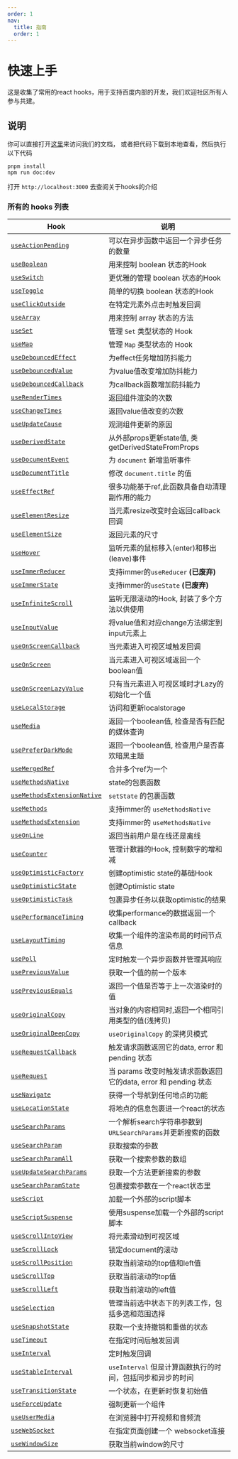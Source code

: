 ```yaml
---
order: 1
nav:
  title: 指南
  order: 1
---
```


# 快速上手

这是收集了常用的react hooks，用于支持百度内部的开发，我们欢迎社区所有人参与共建。

## 说明

你可以直接打开[这里](https://ecomfe.github.io/react-hooks)来访问我们的文档，
或者把代码下载到本地查看，然后执行以下代码

```
pnpm install
npm run doc:dev
```

打开 `http://localhost:3000` 去查阅关于hooks的介绍

### 所有的 hooks 列表

| Hook | 说明 |
| ---- | ----------- |
| [`useActionPending`](../../zh-CN/hook/action-pending/use-action-pending) | 可以在异步函数中返回一个异步任务的数量 |
| [`useBoolean`](../../zh-CN/hook/boolean/use-boolean) | 用来控制 boolean 状态的Hook |
| [`useSwitch`](../../zh-CN/hook/boolean/use-switch) | 更优雅的管理 boolean 状态的Hook |
| [`useToggle`](../../zh-CN/hook/boolean/use-toggle) | 简单的切换 boolean 状态的Hook |
| [`useClickOutside`](../../zh-CN/hook/click-outside/use-click-outside) | 在特定元素外点击时触发回调 |
| [`useArray`](../../zh-CN/hook/collection/use-array) | 用来控制 array 状态的方法 |
| [`useSet`](../../zh-CN/hook/collection/use-set) | 管理 `Set` 类型状态的 Hook |
| [`useMap`](../../zh-CN/hook/collection/use-map) | 管理 `Map` 类型状态的 Hook |
| [`useDebouncedEffect`](../../zh-CN/hook/debounce/use-debounced-effect) | 为effect任务增加防抖能力 |
| [`useDebouncedValue`](../../zh-CN/hook/debounce/use-debounced-value) | 为value值改变增加防抖能力 |
| [`useDebouncedCallback`](../../zh-CN/hook/debounce/use-debounced-callback) | 为callback函数增加防抖能力 |
| [`useRenderTimes`](../../zh-CN/hook/debug/use-render-times) | 返回组件渲染的次数 |
| [`useChangeTimes`](../../zh-CN/hook/debug/use-change-times) | 返回value值改变的次数 |
| [`useUpdateCause`](../../zh-CN/hook/debug/use-update-cause) | 观测组件更新的原因 |
| [`useDerivedState`](../../zh-CN/hook/derived-state/use-derived-state) | 从外部props更新state值, 类getDerivedStateFromProps |
| [`useDocumentEvent`](../../zh-CN/hook/document-event/use-document-event) | 为 `document` 新增监听事件 |
| [`useDocumentTitle`](../../zh-CN/hook/document-title/use-document-title) | 修改 `document.title` 的值 |
| [`useEffectRef`](../../zh-CN/hook/effect-ref/use-effect-ref) | 很多功能基于ref,此函数具备自动清理副作用的能力 |
| [`useElementResize`](../../zh-CN/hook/element-size/use-element-resize) | 当元素resize改变时会返回callback回调 |
| [`useElementSize`](../../zh-CN/hook/element-size/use-element-size) | 返回元素的尺寸 |
| [`useHover`](../../zh-CN/hook/hover/use-hover) | 监听元素的鼠标移入(enter)和移出(leave)事件 |
| [`useImmerReducer`](../../zh-CN/hook/immer/use-immer-reducer) | 支持immer的`useReducer` **(已废弃)** |
| [`useImmerState`](../../zh-CN/hook/immer/use-immer-state) | 支持immer的`useState` **(已废弃)** |
| [`useInfiniteScroll`](../../zh-CN/hook/infinite-scroll/use-infinite-scroll) | 监听无限滚动的Hook, 封装了多个方法以供使用 |
| [`useInputValue`](../../zh-CN/hook/input-value/use-input-value) | 将value值和对应change方法绑定到input元素上 |
| [`useOnScreenCallback`](../../zh-CN/hook/intersection/use-on-screen-callback) | 当元素进入可视区域触发回调 |
| [`useOnScreen`](../../zh-CN/hook/intersection/use-on-screen) | 当元素进入可视区域返回一个boolean值 |
| [`useOnScreenLazyValue`](../../zh-CN/hook/intersection/use-on-screen-lazy-value) | 只有当元素进入可视区域时才Lazy的初始化一个值 |
| [`useLocalStorage`](../../zh-CN/hook/local-storage/use-local-storage) | 访问和更新localstorage |
| [`useMedia`](../../zh-CN/hook/media/use-media) | 返回一个boolean值, 检查是否有匹配的媒体查询 |
| [`usePreferDarkMode`](../../zh-CN/hook/media/use-prefer-dark-mode) | 返回一个boolean值, 检查用户是否喜欢暗黑主题 |
| [`useMergedRef`](../../zh-CN/hook/merged-ref/use-merged-ref) | 合并多个ref为一个 |
| [`useMethodsNative`](../../zh-CN/hook/methods/use-methods-native) | state的包裹函数 |
| [`useMethodsExtensionNative`](../../zh-CN/hook/methods/use-methods-extension-native) | `setState` 的包裹函数 |
| [`useMethods`](../../zh-CN/hook/methods/use-methods) | 支持immer的 `useMethodsNative`  |
| [`useMethodsExtension`](../../zh-CN/hook/methods/use-methods-extension) | 支持immer的 `useMethodsNative` |
| [`useOnLine`](../../zh-CN/hook/network/use-on-line) | 返回当前用户是在线还是离线 |
| [`useCounter`](../../zh-CN/hook/number/use-counter) | 管理计数器的Hook, 控制数字的增和减 |
| [`useOptimisticFactory`](../../zh-CN/hook/optimistic/use-optimistic-factory) | 创建optimistic state的基础Hook |
| [`useOptimisticState`](../../zh-CN/hook/optimistic/use-optimistic-state) | 创建Optimistic state |
| [`useOptimisticTask`](../../zh-CN/hook/optimistic/use-optimistic-task) | 包裹异步任务以获取optimistic的结果 |
| [`usePerformanceTiming`](../../zh-CN/hook/performance/use-performance-timing) | 收集performance的数据返回一个callback |
| [`useLayoutTiming`](../../zh-CN/hook/performance/use-layout-timing) | 收集一个组件的渲染布局的时间节点信息 |
| [`usePoll`](../../zh-CN/hook/poll/use-poll) | 定时触发一个异步函数并管理其响应 |
| [`usePreviousValue`](../../zh-CN/hook/previous-value/use-previous-value) | 获取一个值的前一个版本 |
| [`usePreviousEquals`](../../zh-CN/hook/previous-value/use-previous-equals) | 返回一个值是否等于上一次渲染时的值 |
| [`useOriginalCopy`](../../zh-CN/hook/previous-value/use-original-copy) | 当对象的内容相同时,返回一个相同引用类型的值(浅拷贝) |
| [`useOriginalDeepCopy`](../../zh-CN/hook/previous-value/use-original-deep-copy) | `useOriginalCopy` 的深拷贝模式 |
| [`useRequestCallback`](../../zh-CN/hook/request/use-request-callback) | 触发请求函数返回它的data, error 和 pending 状态 |
| [`useRequest`](../../zh-CN/hook/request/use-request) | 当 params 改变时触发请求函数返回它的data, error 和 pending 状态 |
| [`useNavigate`](../../zh-CN/hook/router/use-navigate) | 获得一个导航到任何地点的功能 |
| [`useLocationState`](../../zh-CN/hook/router/use-location-state) | 将地点的信息包裹进一个react的状态 |
| [`useSearchParams`](../../zh-CN/hook/router/use-search-params) | 一个解析search字符串参数到 `URLSearchParams`并更新搜索的函数 |
| [`useSearchParam`](../../zh-CN/hook/router/use-search-param) | 获取搜索的参数 |
| [`useSearchParamAll`](../../zh-CN/hook/router/use-search-param-all) | 获取一个搜索参数的数组 |
| [`useUpdateSearchParams`](../../zh-CN/hook/router/use-update-search-params) | 获取一个方法更新搜索的参数 |
| [`useSearchParamState`](../../zh-CN/hook/router/use-search-param-state) | 包裹搜索参数在一个react状态里 |
| [`useScript`](../../zh-CN/hook/script/use-script) | 加载一个外部的script脚本 |
| [`useScriptSuspense`](../../zh-CN/hook/script/use-script-suspense) | 使用suspense加载一个外部的script脚本  |
| [`useScrollIntoView`](../../zh-CN/hook/scroll-into-view/use-scroll-into-view) | 将元素滑动到可视区域 |
| [`useScrollLock`](../../zh-CN/hook/scroll-lock/use-scroll-lock) | 锁定document的滚动 |
| [`useScrollPosition`](../../zh-CN/hook/scroll-position/use-scroll-position) | 获取当前滚动的top值和left值 |
| [`useScrollTop`](../../zh-CN/hook/scroll-position/use-scroll-top) | 获取当前滚动的top值 |
| [`useScrollLeft`](../../zh-CN/hook/scroll-position/use-scroll-left) | 获取当前滚动的left值 |
| [`useSelection`](../../zh-CN/hook/selection/use-selection) | 管理当前选中状态下的列表工作，包括多选和范围选择 |
| [`useSnapshotState`](../../zh-CN/hook/snapshot/use-snapshot-state) | 获取一个支持撤销和重做的状态 |
| [`useTimeout`](../../zh-CN/hook/timeout/use-timeout) | 在指定时间后触发回调 |
| [`useInterval`](../../zh-CN/hook/timeout/use-interval) | 定时触发回调 |
| [`useStableInterval`](../../zh-CN/hook/timeout/use-stable-interval) | `useInterval` 但是计算函数执行的时间，包括同步和异步的时间 |
| [`useTransitionState`](../../zh-CN/hook/transition-state/use-transition-state) | 一个状态，在更新时恢复初始值 |
| [`useForceUpdate`](../../zh-CN/hook/update/use-force-update) | 强制更新一个组件 |
| [`useUserMedia`](../../zh-CN/hook/user-media/use-user-media) | 在浏览器中打开视频和音频流 |
| [`useWebSocket`](../../zh-CN/hook/web-socket/use-web-socket) | 在指定页面创建一个 websocket连接 |
| [`useWindowSize`](../../zh-CN/hook/window-size/use-window-size) | 获取当前window的尺寸 |
